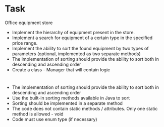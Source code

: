 # Task
Office equipment store
- Implement the hierarchy of equipment present in the store.
- Implement a search for equipment of a certain type in the specified price range.
- Implement the ability to sort the found equipment by two types of parameters (optional, implemented as two separate methods)
- The implementation of sorting should provide the ability to sort both in descending and ascending order
- Create a class - Manager that will contain logic
#
- The implementation of sorting should provide the ability to sort both in descending and ascending order
- Use the built-in sorting methods available in Java to sort
- Sorting should be implemented in a separate method
- The code does not contain static methods / attributes. Only one static method is allowed - void
- Code must use enum type (if necessary)
